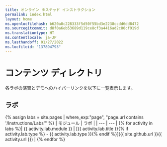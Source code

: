 ```yaml
---
title: オンライン ホステッド インストラクション
permalink: index.html
layout: home
ms.openlocfilehash: b620a0c228333f5d50f55bd3e2238ccdd6dd8472
ms.sourcegitcommit: d8f0a6eb53689d119ce8cf3a4416ad2c80cf919d
ms.translationtype: HT
ms.contentlocale: ja-JP
ms.lasthandoff: 01/27/2022
ms.locfileid: "137894793"
---
```

# <a name="content-directory"></a>コンテンツ ディレクトリ

各ラボの演習とデモへのハイパーリンクを以下に一覧表示します。

## <a name="labs"></a>ラボ

{% assign labs = site.pages | where_exp:"page", "page.url contains '/Instructions/Labs'" %}
| モジュール | ラボ |
| --- | --- | 
{% for activity in labs  %}| {{ activity.lab.module }} | [{{ activity.lab.title }}{% if activity.lab.type %} - {{ activity.lab.type }}{% endif %}]({{ site.github.url }}{{ activity.url }}) |
{% endfor %}


